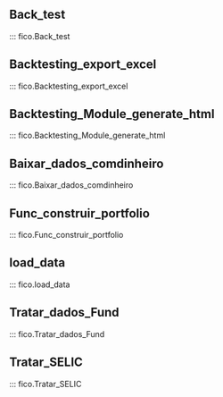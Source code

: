 
## Back_test
::: fico.Back_test
## Backtesting_export_excel
::: fico.Backtesting_export_excel
## Backtesting_Module_generate_html
::: fico.Backtesting_Module_generate_html
## Baixar_dados_comdinheiro
::: fico.Baixar_dados_comdinheiro
## Func_construir_portfolio
::: fico.Func_construir_portfolio
## load_data
::: fico.load_data
## Tratar_dados_Fund
::: fico.Tratar_dados_Fund
## Tratar_SELIC
::: fico.Tratar_SELIC